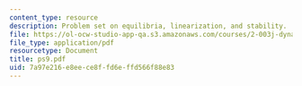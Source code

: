 ```yaml
---
content_type: resource
description: Problem set on equilibria, linearization, and stability.
file: https://ol-ocw-studio-app-qa.s3.amazonaws.com/courses/2-003j-dynamics-and-control-i-fall-2007/7a97e216e8eece8ffd6effd566f88e83_ps9.pdf
file_type: application/pdf
resourcetype: Document
title: ps9.pdf
uid: 7a97e216-e8ee-ce8f-fd6e-ffd566f88e83
---
```

